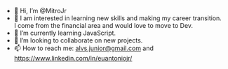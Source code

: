 - 👋 Hi, I’m @MitroJr
- 👀 I am interested in learning new skills and making my career transition. I come from the financial area and would love to move to Dev.
- 🌱 I’m currently learning JavaScript.
- 💞️ I’m looking to collaborate on new projects.
- 📫 How to reach me: alvs.junior@gmail.com and https://www.linkedin.com/in/euantoniojr/

<!---
MitroJr/MitroJr is a ✨ special ✨ repository because its `README.md` (this file) appears on your GitHub profile.
You can click the Preview link to take a look at your changes.
--->
